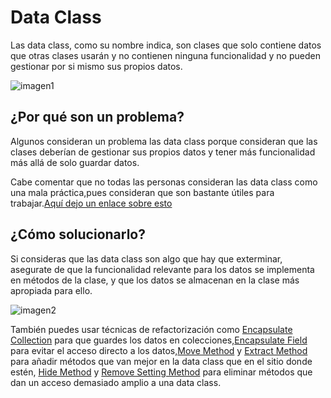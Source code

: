 # Data Class

Las data class, como su nombre indica, son clases que solo contiene datos que otras clases usarán y no contienen ninguna funcionalidad y no pueden gestionar por si mismo sus propios datos.

![imagen1](https://refactoring.guru/images/refactoring/content/smells/data-class-01.png?id=2ea1583b05a194a056d27ac559545318)

## ¿Por qué son un problema?

Algunos consideran un problema las data class porque consideran que las clases deberían de gestionar sus propios datos y tener más funcionalidad más allá de solo guardar datos.

Cabe comentar que no todas las personas consideran las data class como una mala práctica,pues consideran que son bastante útiles para trabajar.[Aquí dejo un enlace sobre esto](https://softwareengineering.stackexchange.com/questions/338195/why-are-data-classes-considered-a-code-smell)

## ¿Cómo solucionarlo?

Si consideras que las data class son algo que hay que exterminar, asegurate de que la funcionalidad relevante para los datos se implementa en métodos de la clase, y que los datos se almacenan en la clase más apropiada para ello.

![imagen2](https://refactoring.guru/images/refactoring/content/smells/data-class-02.png?id=db0eb15f9f229bafd8423b2cfd09f910)

También puedes usar técnicas de refactorización como [Encapsulate Collection](https://refactoring.guru/es/encapsulate-collection) para que guardes los datos en colecciones,[Encapsulate Field](https://refactoring.guru/es/encapsulate-field) para evitar el acceso directo a los datos,[Move Method](https://refactoring.guru/es/move-method) y [Extract Method](https://refactoring.guru/es/extract-method) para añadir métodos que van mejor en la data class que en el sitio donde estén, [Hide Method](https://refactoring.guru/es/hide-method) y [Remove Setting Method](https://refactoring.guru/es/remove-setting-method) para eliminar métodos que dan un acceso demasiado amplio a una data class.
